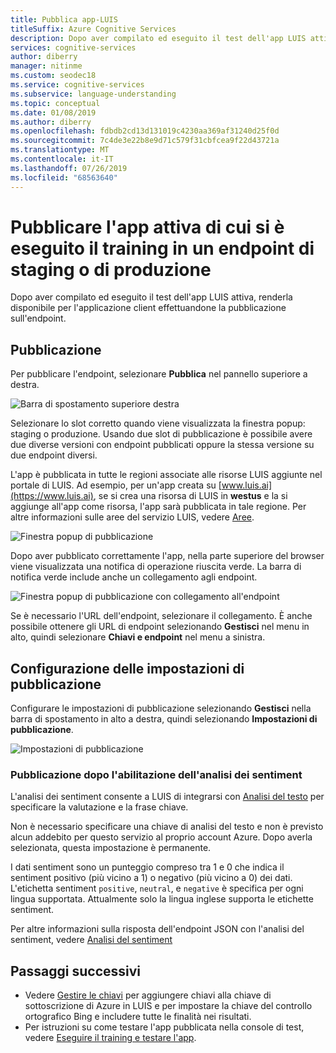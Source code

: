 ```yaml
---
title: Pubblica app-LUIS
titleSuffix: Azure Cognitive Services
description: Dopo aver compilato ed eseguito il test dell'app LUIS attiva, renderla disponibile per l'applicazione client effettuandone la pubblicazione sull'endpoint.
services: cognitive-services
author: diberry
manager: nitinme
ms.custom: seodec18
ms.service: cognitive-services
ms.subservice: language-understanding
ms.topic: conceptual
ms.date: 01/08/2019
ms.author: diberry
ms.openlocfilehash: fdbdb2cd13d131019c4230aa369af31240d25f0d
ms.sourcegitcommit: 7c4de3e22b8e9d71c579f31cbfcea9f22d43721a
ms.translationtype: MT
ms.contentlocale: it-IT
ms.lasthandoff: 07/26/2019
ms.locfileid: "68563640"
---
```

# <a name="publish-your-active-trained-app-to-a-staging-or-production-endpoint"></a>Pubblicare l'app attiva di cui si è eseguito il training in un endpoint di staging o di produzione

Dopo aver compilato ed eseguito il test dell'app LUIS attiva, renderla disponibile per l'applicazione client effettuandone la pubblicazione sull'endpoint. 

<a name="publish-your-trained-app-to-an-http-endpoint"></a>

## <a name="publishing"></a>Pubblicazione

Per pubblicare l'endpoint, selezionare **Pubblica** nel pannello superiore a destra. 

![Barra di spostamento superiore destra](./media/luis-how-to-publish-app/publish-top-nav-bar.png)

Selezionare lo slot corretto quando viene visualizzata la finestra popup: staging o produzione. Usando due slot di pubblicazione è possibile avere due diverse versioni con endpoint pubblicati oppure la stessa versione su due endpoint diversi. 

L'app è pubblicata in tutte le regioni associate alle risorse LUIS aggiunte nel portale di LUIS. Ad esempio, per un'app creata su [www.luis.ai](https://www.luis.ai), se si crea una risorsa di LUIS in **westus** e la si aggiunge all'app come risorsa, l'app sarà pubblicata in tale regione. Per altre informazioni sulle aree del servizio LUIS, vedere [Aree](luis-reference-regions.md).
 
![Finestra popup di pubblicazione](./media/luis-how-to-publish-app/publish-pop-up.png)

Dopo aver pubblicato correttamente l'app, nella parte superiore del browser viene visualizzata una notifica di operazione riuscita verde. La barra di notifica verde include anche un collegamento agli endpoint. 

![Finestra popup di pubblicazione con collegamento all'endpoint](./media/luis-how-to-publish-app/publish-success.png)

Se è necessario l'URL dell'endpoint, selezionare il collegamento. È anche possibile ottenere gli URL di endpoint selezionando **Gestisci** nel menu in alto, quindi selezionare **Chiavi e endpoint** nel menu a sinistra. 

## <a name="configuring-publish-settings"></a>Configurazione delle impostazioni di pubblicazione

Configurare le impostazioni di pubblicazione selezionando **Gestisci** nella barra di spostamento in alto a destra, quindi selezionando **Impostazioni di pubblicazione**. 

![Impostazioni di pubblicazione](./media/luis-how-to-publish-app/publish-settings.png)

### <a name="publish-after-enabling-sentiment-analysis"></a>Pubblicazione dopo l'abilitazione dell'analisi dei sentiment

<a name="enable-sentiment-analysis"></a>

L'analisi dei sentiment consente a LUIS di integrarsi con [Analisi del testo](https://azure.microsoft.com/services/cognitive-services/text-analytics/) per specificare la valutazione e la frase chiave. 

Non è necessario specificare una chiave di analisi del testo e non è previsto alcun addebito per questo servizio al proprio account Azure. Dopo averla selezionata, questa impostazione è permanente. 

I dati sentiment sono un punteggio compreso tra 1 e 0 che indica il sentiment positivo (più vicino a 1) o negativo (più vicino a 0) dei dati. L'etichetta sentiment `positive`, `neutral`, e `negative` è specifica per ogni lingua supportata. Attualmente solo la lingua inglese supporta le etichette sentiment. 

Per altre informazioni sulla risposta dell'endpoint JSON con l'analisi del sentiment, vedere [Analisi del sentiment](luis-concept-data-extraction.md#sentiment-analysis)

## <a name="next-steps"></a>Passaggi successivi

* Vedere [Gestire le chiavi](./luis-how-to-azure-subscription.md) per aggiungere chiavi alla chiave di sottoscrizione di Azure in LUIS e per impostare la chiave del controllo ortografico Bing e includere tutte le finalità nei risultati.
* Per istruzioni su come testare l'app pubblicata nella console di test, vedere [Eseguire il training e testare l'app](luis-interactive-test.md).


